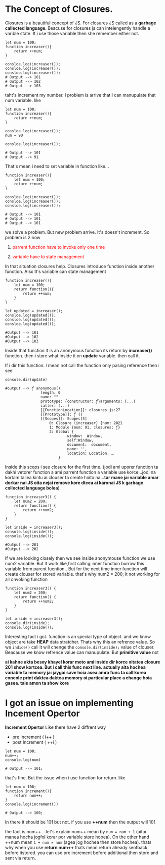 # The Concept of Closures.
Closures is a beautiful concept of JS. For closures JS called as a **garbage callected language**. Beacuse for closures js can intelengently handle a varible state. If i use those variable then she remember either not.
```
let num = 100;
function increaser(){
    return ++num;
}

consloe.log(increaser());
consloe.log(increaser());
consloe.log(increaser());
# Output --> 101
# Output --> 102
# Output --> 103
```
taht's increment my number. I problem is arrive that I can manupulate that num variable. like

```
let num = 100;
function increaser(){
    return ++num;
}

consloe.log(increaser());
num = 90

consloe.log(increaser());

# Output --> 101
# Output --> 91
```
That's mean i need to set variable in function like...


```
function increaser(){
    let num = 100;
    return ++num;
}

consloe.log(increaser());
consloe.log(increaser());
consloe.log(increaser());

# Output --> 101
# Output --> 101
# Output --> 101
```
we solve a problem. But new problem arrive. It's doesn't increment.
So problem is 2 now
1. <span style="color:red">parrent function have to invoke only one time</span>

2. <span style="color:red">variable have to state management</span>

In that situation closures help. Closures introduce function inside another function. Also It's variable can state management
```
function increaser(){
    let num = 100;
    return function(){
        return ++num;
    }
}

let updated = increaser();
consloe.log(updated());
consloe.log(updated());
consloe.log(updated());

#Output --> 101
#Output --> 102
#Output --> 103
```
Inside that function It is an anonymous function its return by **increaser()** function. then i store what inside it on **update** variable. then call it.

If i dir this function. I mean not call the function only pasing reference then i see 

```
console.dir(update)

#output --> ƒ anonymous()
                length: 0
                name: ""
                prototype: {constructor: ƒ}arguments: (...)
                caller: (...)
                [[FunctionLocation]]: closures.js:27
                [[Prototype]]: ƒ ()
                [[Scopes]]: Scopes[3]
                    0: Closure (increaser) {num: 202}
                    1: Module {num: 91, closures: ƒ}
                    2: Global {
                            window:  Window,
                            self:Window,
                            document:  document,
                            name: '',
                            location: Location, …
                        }
```
Inside this scops i see closure for the first time. (jodi ami uporer function ta dakhi vetorer function a ami parrent function a variable use korce...jodi na kortam tailea kintu ai clouser ta create hoito na...**tar mane jai variable amar dorkar nai JS oita nejai remove kore dtcea ai karonai JS k garbage collected language bolea**)

```
function increaser3() {
    let num2 = 200;
    return function() {
        return ++num2; 
    }
}

let inside = increaser3();
console.log(inside());
console.log(inside());

#Output --> 201
#Output --> 202
```
If we are looking closely then we see inside anonymouse function we use num2 variable. But It work like,first calling inner function borrow this variable from parent fucntion.. But for the next time inner function will create clouser for stored variable. that's why num2 = 200; it not working for all onvoking function

```
function increaser3() {
    let num2 = 200;
    return function() {
        return ++num2; 
    }
}

let inside = increaser3();
console.dir(inside);
console.log(inside()); 
```
Interesting fact i got. function is an special type of object. and we know object are take **HEAP** data stratcher. Thats why this an refrence value. So we ```indide()``` call it will chenge the ```console.dir(inside);``` value of clouser. Beacause we know refrence value can manupulate. But **primitive value** not

**ai kahne akta besoy khayel korar moto ami inside dir korce oitatea closure 201 show kortcea. But i call this func next line. actually aita hochea variable ta memory jai jaygai save hoia asea amra func ta call korea concole print daktea daktea memory oi particular place a change hoia gasea. taie amon ta show kore**

# I got an issue on implementing Incement Opertor
**Increment Opertor**</span></ins> Like there have 2 diffrent way 
  - pre Increment ( i++ )
  - post Increment ( ++i )

```
let num = 100;
num++;
console.log(num)

# Output --> 101;
```
that's fine. But the issue when i use function for return. like
```
let num = 100;
function increment(){
    return num++;
}
console.log(increment())

# Output --> 100;
```
In there it should be 101 but not. if you use **++num** then the output will 101.

the fact is num++ ...let's explain num++ mean by
```num = num + 1``` (aitar manea hocha jogfol korar por variable store hobea). On the other hand ++num mean ```1 + num = num``` (agea jog hochea then store hochea). thats why when you use **return num++** thats mean return already sentback before itstored. you can use pre increment before additional then store and sent via return.
